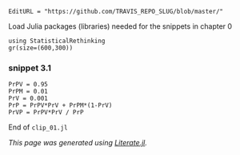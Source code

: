```@meta
EditURL = "https://github.com/TRAVIS_REPO_SLUG/blob/master/"
```

Load Julia packages (libraries) needed  for the snippets in chapter 0

```@example clip_01
using StatisticalRethinking
gr(size=(600,300))
```

### snippet 3.1

```@example clip_01
PrPV = 0.95
PrPM = 0.01
PrV = 0.001
PrP = PrPV*PrV + PrPM*(1-PrV)
PrVP = PrPV*PrV / PrP
```

End of `clip_01.jl`

*This page was generated using [Literate.jl](https://github.com/fredrikekre/Literate.jl).*

